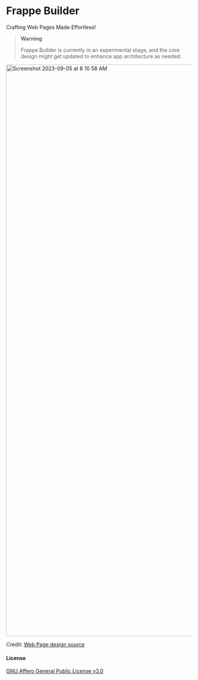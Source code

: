 # Frappe Builder

Crafting Web Pages Made Effortless!

> **Warning**
>
> Frappe Builder is currently in an experimental stage, and the core design might get updated to enhance app architecture as needed.


<img width="1552" alt="Screenshot 2023-09-05 at 8 10 58 AM" src="https://github.com/frappe/builder/assets/13928957/6c2a704b-7829-4ce0-9439-dbb3ec24247c">

Credit: [Web Page design source](https://www.figma.com/community/file/949266436474872912)



#### License

[GNU Affero General Public License v3.0](LICENSE)
